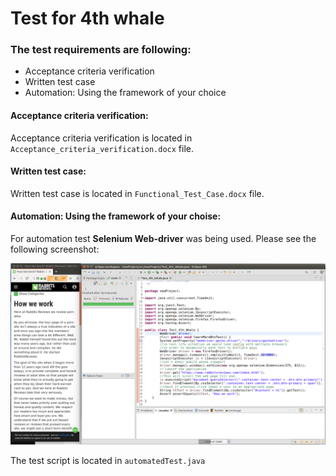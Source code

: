 # Test for 4th whale


### The test requirements are following:

- Acceptance criteria verification
- Written test case
- Automation: Using the framework of your choice

#### Acceptance criteria verification:

Acceptance criteria verification is located in `Acceptance_criteria_verification.docx`  file. 

#### Written test case:

 Written test case is located in `Functional_Test_Case.docx`  file. 
 
#### Automation: Using the framework of your choise:

For automation test **Selenium Web-driver** was being used.
Please see the following screenshot:

![test-result](./docs/test-result.png)

The test script is located in `automatedTest.java`